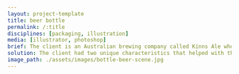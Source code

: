 ```yaml
---
layout: project-template
title: beer bottle
permalink: /:title
disciplines: [packaging, illustration]
media: [illustrator, photoshop]
brief: The client is an Australian brewing company called Kinns Ale whose core values revolve around creating premium hand-crafted beers that are suitable for the Australian palate.
solution: The client had two unique characteristics that helped with the design concept. Firstly they were originally Scottish settlers. Secondly, their beer is famous for being brewed with water from a secret spring. I wanted to have a strong bond between water, Australia and Scotland. So my new beer is called Fiere (pronounced feer) – Scottish word for comrade, mate or companion. And My logo is a Scottish otter and an Australian Platypus frolicking in the water together.
image_path: ./assets/images/bottle-beer-scene.jpg
---
```


